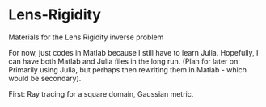 # Lens-Rigidity
Materials for the Lens Rigidity inverse problem

For now, just codes in Matlab because I still have to learn Julia. 
Hopefully, I can have both Matlab and Julia files in the long run. 
(Plan for later on: Primarily using Julia, but perhaps then rewriting them 
in Matlab - which would be secondary).

First: Ray tracing for a square domain, Gaussian metric. 
